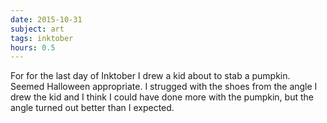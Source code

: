 ```yaml
---
date: 2015-10-31
subject: art
tags: inktober
hours: 0.5
---
```


For for the last day of Inktober I drew a kid about to stab a pumpkin. Seemed Halloween appropriate. I strugged with the shoes from the angle I drew the kid and I think I could have done more with the pumpkin, but the angle turned out better than I expected.